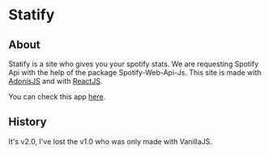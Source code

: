 # Statify

## About

Statify is a site who gives you your spotify stats. We are requesting Spotify Api with the help of the package Spotify-Web-Api-Js. This site is made with [AdonisJS](https://adonisjs.com/) and with [ReactJS](https://reactjs.org/). 

You can check this app [here](https://statify.fr/).

## History

It's v2.0, I've lost the v1.0 who was only made with VanillaJS. 